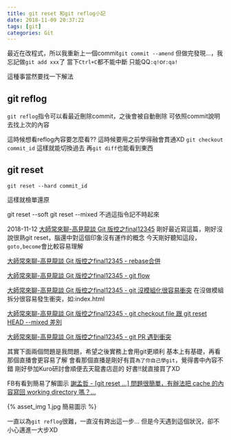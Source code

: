 ```yaml
---
title: git reset 和git reflog小記
date: 2018-11-09 20:37:22
tags: [git]
categories: Git
---
```


最近在改程式，所以我重新上一個commit`git commit --amend`
但做完發現...，我忘記做`git add xxx`了
當下`Ctrl+C`都不能中斷
只能QQ`:q!`or`:qa!`


<!--more-->

這種事當然要找一下解法

## git reflog

`git reflog`指令可以看最近刪除commit，之後會被自動刪除
可依照commit說明去找上次的內容

這時候想看reflog內容要怎麼看??
這時候要用之前學得融會貫通XD
`git checkout commit_id`
這樣就能切換過去
再`git diff`也能看到東西


## git reset 

`git reset --hard commit_id`

這樣就檢單還原

git reset --soft
git reset --mixed
不過這指令記不時起來

2018-11-12
[大師常來聊-高見龍談 Git 版控之final12345](https://youtu.be/Hl4tuzqaFJk?t=3843) 
剛好最近寫這篇，剛好沒說很熟git reset，腦還中對這個印象沒有運作的概念
今天剛好聽知這段，`goto,become`會比較容易理解

[大師常來聊-高見龍談 Git 版控之final12345 - rebase合併](https://youtu.be/Hl4tuzqaFJk?t=5999) 

[大師常來聊-高見龍談 Git 版控之final12345 - git flow ](https://youtu.be/Hl4tuzqaFJk?t=9141)

[大師常來聊-高見龍談 Git 版控之final12345 - git 沒模組化很容易衝突](https://youtu.be/Hl4tuzqaFJk?t=7509)
在沒做模組拆分很容易發生衝突，如:index.html

[大師常來聊-高見龍談 Git 版控之final12345 - git checkout file 跟 git reset HEAD --mixed 差別](https://youtu.be/Hl4tuzqaFJk?t=7887)

[大師常來聊-高見龍談 Git 版控之final12345 - git PR 遇到衝突](https://youtu.be/Hl4tuzqaFJk?t=8806)

其實下面兩個問題是我問題，希望之後實務上會用git更順利
基本上有基礎，再看那個直播會更容易了解
會看那個直播是剛好有買`為了你自己學git`，覺得書中內容不錯
剛好參加Kuro研討會順便去天龍書店逛的
好書!!就直接買了XD



FB有看到簡易了解圖示
[謝孟哲 - [git reset ...] 問題很簡單，有辦法把 cache 的內容寫回 working directory 嗎？...](https://www.facebook.com/photo.php?fbid=2418041491555969&set=gm.1944599088922083&type=3&theater&ifg=1)

{% asset_img 1.jpg 簡易圖示 %}


一直以為`git reflog`很難，一直沒有跨出這一步...
但是今天遇到這個狀況，卻不小心邁進一大步XD
